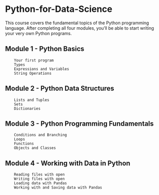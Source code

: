 # Python-for-Data-Science

This course covers the fundamental topics of the Python programming language.
After completing all four modules, you’ll be able to start writing your very own Python
programs. 

## Module 1 - Python Basics

        Your first program
        Types
        Expressions and Variables
        String Operations

## Module 2 - Python Data Structures

        Lists and Tuples
        Sets
        Dictionaries

## Module 3 - Python Programming Fundamentals

        Conditions and Branching
        Loops
        Functions
        Objects and Classes

## Module 4 - Working with Data in Python

        Reading files with open
        Writing files with open
        Loading data with Pandas
        Working with and Saving data with Pandas
